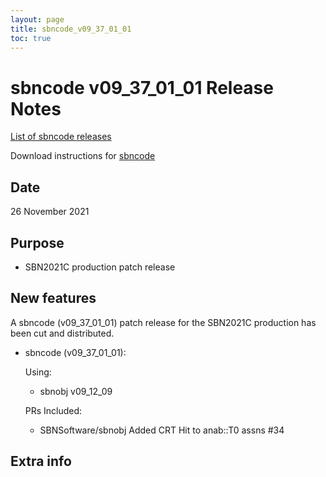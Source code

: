 ```yaml
---
layout: page
title: sbncode_v09_37_01_01
toc: true
---
```


sbncode v09_37_01_01 Release Notes
=======================================================================================

[List of sbncode releases](https://github.com/SBNSoftware/SBNSoftware.github.io/tree/master/AnalysisInfrastructure/Releases)

Download instructions for [sbncode]()

Date
---------------------------------------------------
26 November 2021

Purpose
---------------------------------------------------
* SBN2021C production patch release

New features
---------------------------------------------------
A sbncode (v09_37_01_01) patch release for the SBN2021C production has been cut and distributed.

* sbncode (v09_37_01_01):

  Using:
  * sbnobj              v09_12_09

  PRs Included:
  * SBNSoftware/sbnobj Added CRT Hit to anab::T0 assns #34


Extra info
---------------------------------------------------
